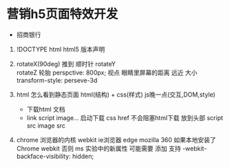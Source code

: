 #   营销h5页面特效开发
- 招商银行

1. !DOCTYPE html
    html5 版本声明

2. rotateX(90deg)   推到  顺时针
    rotateY   
    rotateZ   轮胎
    perspctive: 800px;  视点 眼睛里屏幕的距离 远近 大小
    transform-style: perseve-3d

3.  html  怎么看到静态页面
    html(结构) + css(样式)  js晚一点(交互,DOM,style)
    -  下载html 文档
    -  link script image... 
        启动下载 css href   不会阻塞html下载  放到头部
        script src
        image src

4. chrome 浏览器的内核  webkit
    ie浏览器 edge  mozilla
    360 如果本地安装了Chrome webkit
    否则 ms
    实验中的新属性 可能需要 添加 支持
    -webkit-backface-visibility: hidden;